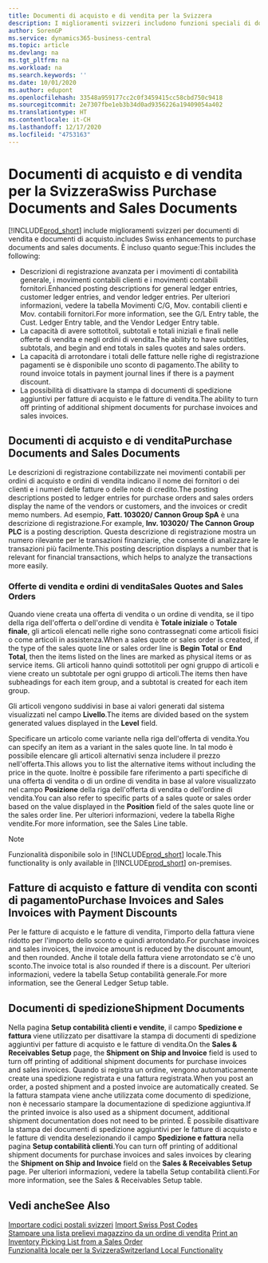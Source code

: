 ```yaml
---
title: Documenti di acquisto e di vendita per la Svizzera
description: I miglioramenti svizzeri includono funzioni speciali di documento di vendita e di acquisto.
author: SorenGP
ms.service: dynamics365-business-central
ms.topic: article
ms.devlang: na
ms.tgt_pltfrm: na
ms.workload: na
ms.search.keywords: ''
ms.date: 10/01/2020
ms.author: edupont
ms.openlocfilehash: 33548a959177cc2c0f3459415cc58cbd750c9418
ms.sourcegitcommit: 2e7307fbe1eb3b34d0ad9356226a19409054a402
ms.translationtype: HT
ms.contentlocale: it-CH
ms.lasthandoff: 12/17/2020
ms.locfileid: "4753163"
---
```

# <a name="swiss-purchase-documents-and-sales-documents"></a><span data-ttu-id="c70d5-103">Documenti di acquisto e di vendita per la Svizzera</span><span class="sxs-lookup"><span data-stu-id="c70d5-103">Swiss Purchase Documents and Sales Documents</span></span>
[!INCLUDE[prod_short](../../includes/prod_short.md)] <span data-ttu-id="c70d5-104">include miglioramenti svizzeri per documenti di vendita e documenti di acquisto.</span><span class="sxs-lookup"><span data-stu-id="c70d5-104">includes Swiss enhancements to purchase documents and sales documents.</span></span> <span data-ttu-id="c70d5-105">È incluso quanto segue:</span><span class="sxs-lookup"><span data-stu-id="c70d5-105">This includes the following:</span></span>  

- <span data-ttu-id="c70d5-106">Descrizioni di registrazione avanzata per i movimenti di contabilità generale, i movimenti contabili clienti e i movimenti contabili fornitori.</span><span class="sxs-lookup"><span data-stu-id="c70d5-106">Enhanced posting descriptions for general ledger entries, customer ledger entries, and vendor ledger entries.</span></span> <span data-ttu-id="c70d5-107">Per ulteriori informazioni, vedere la tabella Movimenti C/G, Mov. contabili clienti e Mov. contabili fornitori.</span><span class="sxs-lookup"><span data-stu-id="c70d5-107">For more information, see the G/L Entry table, the Cust. Ledger Entry table, and the Vendor Ledger Entry table.</span></span>  
- <span data-ttu-id="c70d5-108">La capacità di avere sottotitoli, subtotali e totali iniziali e finali nelle offerte di vendita e negli ordini di vendita.</span><span class="sxs-lookup"><span data-stu-id="c70d5-108">The ability to have subtitles, subtotals, and begin and end totals in sales quotes and sales orders.</span></span>  
- <span data-ttu-id="c70d5-109">La capacità di arrotondare i totali delle fatture nelle righe di registrazione pagamenti se è disponibile uno sconto di pagamento.</span><span class="sxs-lookup"><span data-stu-id="c70d5-109">The ability to round invoice totals in payment journal lines if there is a payment discount.</span></span>  
- <span data-ttu-id="c70d5-110">La possibilità di disattivare la stampa di documenti di spedizione aggiuntivi per fatture di acquisto e le fatture di vendita.</span><span class="sxs-lookup"><span data-stu-id="c70d5-110">The ability to turn off printing of additional shipment documents for purchase invoices and sales invoices.</span></span>  

## <a name="purchase-documents-and-sales-documents"></a><span data-ttu-id="c70d5-111">Documenti di acquisto e di vendita</span><span class="sxs-lookup"><span data-stu-id="c70d5-111">Purchase Documents and Sales Documents</span></span>  
<span data-ttu-id="c70d5-112">Le descrizioni di registrazione contabilizzate nei movimenti contabili per ordini di acquisto e ordini di vendita indicano il nome dei fornitori o dei clienti e i numeri delle fatture o delle note di credito.</span><span class="sxs-lookup"><span data-stu-id="c70d5-112">The posting descriptions posted to ledger entries for purchase orders and sales orders display the name of the vendors or customers, and the invoices or credit memo numbers.</span></span> <span data-ttu-id="c70d5-113">Ad esempio, **Fatt. 103020/ Cannon Group SpA** è una descrizione di registrazione.</span><span class="sxs-lookup"><span data-stu-id="c70d5-113">For example, **Inv. 103020/ The Cannon Group PLC** is a posting description.</span></span> <span data-ttu-id="c70d5-114">Questa descrizione di registrazione mostra un numero rilevante per le transazioni finanziarie, che consente di analizzare le transazioni più facilmente.</span><span class="sxs-lookup"><span data-stu-id="c70d5-114">This posting description displays a number that is relevant for financial transactions, which helps to analyze the transactions more easily.</span></span>  

### <a name="sales-quotes-and-sales-orders"></a><span data-ttu-id="c70d5-115">Offerte di vendita e ordini di vendita</span><span class="sxs-lookup"><span data-stu-id="c70d5-115">Sales Quotes and Sales Orders</span></span>  
<span data-ttu-id="c70d5-116">Quando viene creata una offerta di vendita o un ordine di vendita, se il tipo della riga dell'offerta o dell'ordine di vendita è **Totale iniziale** o **Totale finale**, gli articoli elencati nelle righe sono contrassegnati come articoli fisici o come articoli in assistenza.</span><span class="sxs-lookup"><span data-stu-id="c70d5-116">When a sales quote or sales order is created, if the type of the sales quote line or sales order line is **Begin Total** or **End Total**, then the items listed on the lines are marked as physical items or as service items.</span></span> <span data-ttu-id="c70d5-117">Gli articoli hanno quindi sottotitoli per ogni gruppo di articoli e viene creato un subtotale per ogni gruppo di articoli.</span><span class="sxs-lookup"><span data-stu-id="c70d5-117">The items then have subheadings for each item group, and a subtotal is created for each item group.</span></span>  

<span data-ttu-id="c70d5-118">Gli articoli vengono suddivisi in base ai valori generati dal sistema visualizzati nel campo **Livello**.</span><span class="sxs-lookup"><span data-stu-id="c70d5-118">The items are divided based on the system generated values displayed in the **Level** field.</span></span>  

<span data-ttu-id="c70d5-119">Specificare un articolo come variante nella riga dell'offerta di vendita.</span><span class="sxs-lookup"><span data-stu-id="c70d5-119">You can specify an item as a variant in the sales quote line.</span></span> <span data-ttu-id="c70d5-120">In tal modo è possibile elencare gli articoli alternativi senza includere il prezzo nell'offerta.</span><span class="sxs-lookup"><span data-stu-id="c70d5-120">This allows you to list the alternative items without including the price in the quote.</span></span> <span data-ttu-id="c70d5-121">Inoltre è possibile fare riferimento a parti specifiche di una offerta di vendita o di un ordine di vendita in base al valore visualizzato nel campo **Posizione** della riga dell'offerta di vendita o dell'ordine di vendita.</span><span class="sxs-lookup"><span data-stu-id="c70d5-121">You can also refer to specific parts of a sales quote or sales order based on the value displayed in the **Position** field of the sales quote line or the sales order line.</span></span> <span data-ttu-id="c70d5-122">Per ulteriori informazioni, vedere la tabella Righe vendite.</span><span class="sxs-lookup"><span data-stu-id="c70d5-122">For more information, see the Sales Line table.</span></span>  

> [!NOTE]
> <span data-ttu-id="c70d5-123">Funzionalità disponibile solo in [!INCLUDE[prod_short](../../includes/prod_short.md)] locale.</span><span class="sxs-lookup"><span data-stu-id="c70d5-123">This functionality is only available in [!INCLUDE[prod_short](../../includes/prod_short.md)] on-premises.</span></span>

## <a name="purchase-invoices-and-sales-invoices-with-payment-discounts"></a><span data-ttu-id="c70d5-124">Fatture di acquisto e fatture di vendita con sconti di pagamento</span><span class="sxs-lookup"><span data-stu-id="c70d5-124">Purchase Invoices and Sales Invoices with Payment Discounts</span></span>  
<span data-ttu-id="c70d5-125">Per le fatture di acquisto e le fatture di vendita, l'importo della fattura viene ridotto per l'importo dello sconto e quindi arrotondato.</span><span class="sxs-lookup"><span data-stu-id="c70d5-125">For purchase invoices and sales invoices, the invoice amount is reduced by the discount amount, and then rounded.</span></span> <span data-ttu-id="c70d5-126">Anche il totale della fattura viene arrotondato se c'è uno sconto.</span><span class="sxs-lookup"><span data-stu-id="c70d5-126">The invoice total is also rounded if there is a discount.</span></span> <span data-ttu-id="c70d5-127">Per ulteriori informazioni, vedere la tabella Setup contabilità generale.</span><span class="sxs-lookup"><span data-stu-id="c70d5-127">For more information, see the General Ledger Setup table.</span></span>  

## <a name="shipment-documents"></a><span data-ttu-id="c70d5-128">Documenti di spedizione</span><span class="sxs-lookup"><span data-stu-id="c70d5-128">Shipment Documents</span></span>  
<span data-ttu-id="c70d5-129">Nella pagina **Setup contabilità clienti e vendite**, il campo **Spedizione e fattura** viene utilizzato per disattivare la stampa di documenti di spedizione aggiuntivi per fatture di acquisto e le fatture di vendita.</span><span class="sxs-lookup"><span data-stu-id="c70d5-129">On the **Sales & Receivables Setup** page, the **Shipment on Ship and Invoice** field is used to turn off printing of additional shipment documents for purchase invoices and sales invoices.</span></span> <span data-ttu-id="c70d5-130">Quando si registra un ordine, vengono automaticamente create una spedizione registrata e una fattura registrata.</span><span class="sxs-lookup"><span data-stu-id="c70d5-130">When you post an order, a posted shipment and a posted invoice are automatically created.</span></span> <span data-ttu-id="c70d5-131">Se la fattura stampata viene anche utilizzata come documento di spedizione, non è necessario stampare la documentazione di spedizione aggiuntiva.</span><span class="sxs-lookup"><span data-stu-id="c70d5-131">If the printed invoice is also used as a shipment document, additional shipment documentation does not need to be printed.</span></span> <span data-ttu-id="c70d5-132">È possibile disattivare la stampa dei documenti di spedizione aggiuntivi per le fatture di acquisto e le fatture di vendita deselezionando il campo **Spedizione e fattura** nella pagina **Setup contabilità clienti**.</span><span class="sxs-lookup"><span data-stu-id="c70d5-132">You can turn off printing of additional shipment documents for purchase invoices and sales invoices by clearing the **Shipment on Ship and Invoice** field on the **Sales & Receivables Setup** page.</span></span> <span data-ttu-id="c70d5-133">Per ulteriori informazioni, vedere la tabella Setup contabilità clienti.</span><span class="sxs-lookup"><span data-stu-id="c70d5-133">For more information, see the Sales & Receivables Setup table.</span></span>  

## <a name="see-also"></a><span data-ttu-id="c70d5-134">Vedi anche</span><span class="sxs-lookup"><span data-stu-id="c70d5-134">See Also</span></span>  
 <span data-ttu-id="c70d5-135">[Importare codici postali svizzeri](how-to-import-swiss-post-codes.md) </span><span class="sxs-lookup"><span data-stu-id="c70d5-135">[Import Swiss Post Codes](how-to-import-swiss-post-codes.md) </span></span>  
 <span data-ttu-id="c70d5-136">[Stampare una lista prelievi magazzino da un ordine di vendita](how-to-print-an-inventory-picking-list-from-a-sales-order.md) </span><span class="sxs-lookup"><span data-stu-id="c70d5-136">[Print an Inventory Picking List from a Sales Order](how-to-print-an-inventory-picking-list-from-a-sales-order.md) </span></span>  
 [<span data-ttu-id="c70d5-137">Funzionalità locale per la Svizzera</span><span class="sxs-lookup"><span data-stu-id="c70d5-137">Switzerland Local Functionality</span></span>](switzerland-local-functionality.md)

